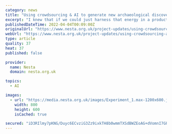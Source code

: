 ```yaml
---
category: news
title: "Using crowdsourcing & AI to generate new archaeological discoveries"
excerpt: "I knew that if we could just harness that energy in a productive way we could generate new insights for the discipline,” says DigVentures projects director Brendon Wilkins. “There are huge challenges facing archaeology due to the construction of new homes and infrastructure,"
publishedDateTime: 2022-04-04T00:09:00Z
originalUrl: "https://www.nesta.org.uk/project-updates/using-crowdsourcing-ai-to-generate-new-archaeological-discoveries/"
webUrl: "https://www.nesta.org.uk/project-updates/using-crowdsourcing-ai-to-generate-new-archaeological-discoveries/"
type: article
quality: 37
heat: 37
published: false

provider:
  name: Nesta
  domain: nesta.org.uk

topics:
  - AI

images:
  - url: "https://media.nesta.org.uk/images/Experiment_1.max-1200x600.jpg"
    width: 800
    height: 600
    isCached: true

secured: "iD3RIlmy7pKNG/Duyc6ECvziG3Zz9ixkTH8b0wmmTXSdBWZEoAG+dVomnI7GPpRvpaVC+4+ojP9aXPJdMzTYarvdCYBEchnLu4tzWLwD47d1rrVsfhKEaAOsLkiEDZ83YravJax3fwt6G3hvGM/VhOHgi5YnugFsQhHWkudMUTuHgmonlzmlFUFFtiI9OYD2ya2MKjZIOx73wh/rtY+8I1oL9xQidpz9CTFDphwlKOai8IwoXNZOANpPAr6WmkG/XOEm8lJwnwWjKmecmUlml2lO8Nk9TRJrMgOnOG36CsC7Sk8lubz6KNxb8x7nYmkcHNt5coPQxdbpoUj1odNfDV/gDsPbxjbQsxP75aXmrcI=;Rla8V8Hzu9Vlgk6nDBeXwA=="
---
```


